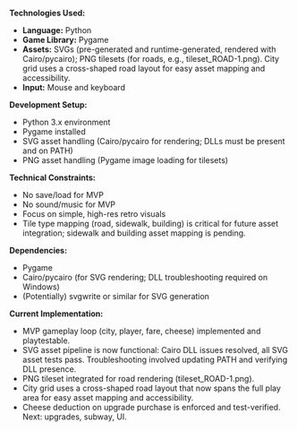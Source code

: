 **Technologies Used:**  
- **Language:** Python
- **Game Library:** Pygame
- **Assets:** SVGs (pre-generated and runtime-generated, rendered with Cairo/pycairo); PNG tilesets (for roads, e.g., tileset_ROAD-1.png). City grid uses a cross-shaped road layout for easy asset mapping and accessibility.
- **Input:** Mouse and keyboard

**Development Setup:**  
- Python 3.x environment
- Pygame installed
- SVG asset handling (Cairo/pycairo for rendering; DLLs must be present and on PATH)
- PNG asset handling (Pygame image loading for tilesets)

**Technical Constraints:**  
- No save/load for MVP
- No sound/music for MVP
- Focus on simple, high-res retro visuals
- Tile type mapping (road, sidewalk, building) is critical for future asset integration; sidewalk and building asset mapping is pending.

**Dependencies:**  
- Pygame
- Cairo/pycairo (for SVG rendering; DLL troubleshooting required on Windows)
- (Potentially) svgwrite or similar for SVG generation

**Current Implementation:**
- MVP gameplay loop (city, player, fare, cheese) implemented and playtestable.
- SVG asset pipeline is now functional: Cairo DLL issues resolved, all SVG asset tests pass. Troubleshooting involved updating PATH and verifying DLL presence.
- PNG tileset integrated for road rendering (tileset_ROAD-1.png).
- City grid uses a cross-shaped road layout that now spans the full play area for easy asset mapping and accessibility.
- Cheese deduction on upgrade purchase is enforced and test-verified. Next: upgrades, subway, UI. 